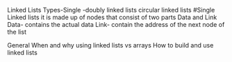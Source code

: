 Linked Lists
Types-Single
	-doubly linked lists
	circular linked lists
#Single Linked lists
	it is made up of nodes that consist of two parts
	Data and Link
	Data- contains the actual data
	Link- contain the address of the next node of the list

General
When and why using linked lists vs arrays
How to build and use linked lists